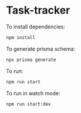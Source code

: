# Task-tracker

To install dependencies:

```bash
npm install
```

To generate prisma schema:

```bash
npx prisma generate
```

To run:

```bash
npm run start
```

To run in watch mode:

```bash
npm run start:dev
```